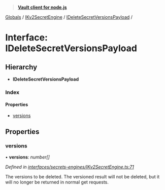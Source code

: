 > **[Vault client for node.js](../README.md)**

[Globals](../globals.md) / [IKv2SecretEngine](../modules/ikv2secretengine.md) / [IDeleteSecretVersionsPayload](ikv2secretengine.ideletesecretversionspayload.md) /

# Interface: IDeleteSecretVersionsPayload

## Hierarchy

* **IDeleteSecretVersionsPayload**

### Index

#### Properties

* [versions](ikv2secretengine.ideletesecretversionspayload.md#versions)

## Properties

###  versions

• **versions**: *number[]*

*Defined in [interfaces/secrets-engines/IKv2SecretEngine.ts:71](https://github.com/theogravity/vault-tacular/blob/39d6e20/src/interfaces/secrets-engines/IKv2SecretEngine.ts#L71)*

The versions to be deleted. The versioned result will not be deleted, but it will no longer be
returned in normal get requests.